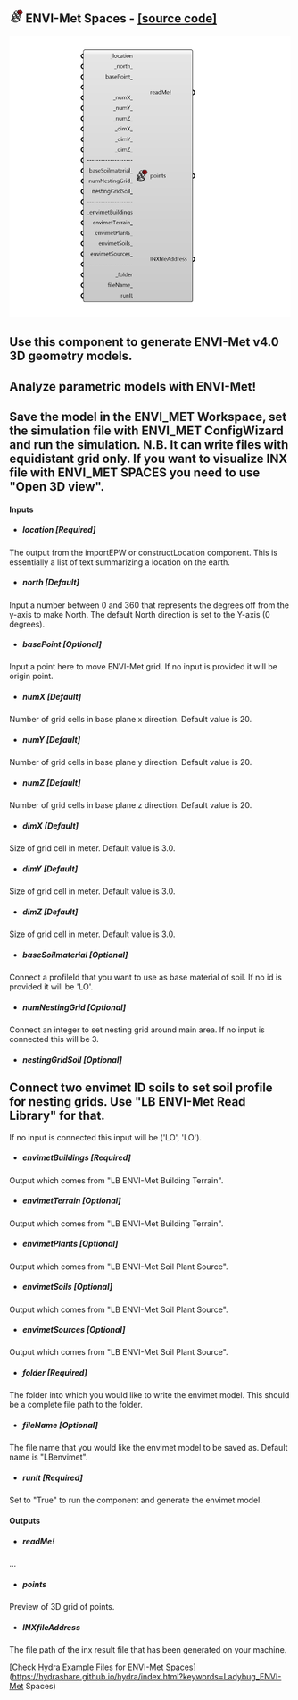 ## ![](../../images/icons/ENVI-Met_Spaces.png) ENVI-Met Spaces - [[source code]](https://github.com/ladybug-tools/ladybug-legacy/tree/master/src/Ladybug_ENVI-Met%20Spaces.py)

![](../../images/components/ENVI-Met_Spaces.png)

Use this component to generate ENVI-Met v4.0 3D geometry models.
 -
 Analyze parametric models with ENVI-Met!
 -
 Save the model in the ENVI_MET Workspace, set the simulation file with ENVI_MET ConfigWizard and run the simulation.
 N.B. It can write files with equidistant grid only. If you want to visualize INX file with ENVI_MET SPACES you need to use "Open 3D view".
 -
 

#### Inputs
* ##### location [Required]
The output from the importEPW or constructLocation component.  This is essentially a list of text summarizing a location on the earth.
* ##### north [Default]
Input a number between 0 and 360 that represents the degrees off from the y-axis to make North.  The default North direction is set to the Y-axis (0 degrees).
* ##### basePoint [Optional]
Input a point here to move ENVI-Met grid. If no input is provided it will be origin point.
* ##### numX [Default]
Number of grid cells in base plane x direction. Default value is 20.
* ##### numY [Default]
Number of grid cells in base plane y direction. Default value is 20.
* ##### numZ [Default]
Number of grid cells in base plane z direction. Default value is 20.
* ##### dimX [Default]
Size of grid cell in meter. Default value is 3.0.
* ##### dimY [Default]
Size of grid cell in meter. Default value is 3.0.
* ##### dimZ [Default]
Size of grid cell in meter. Default value is 3.0.
* ##### baseSoilmaterial [Optional]
Connect a profileId that you want to use as base material of soil. If no id is provided it will be 'LO'.
* ##### numNestingGrid [Optional]
Connect an integer to set nesting grid around main area. If no input is connected this will be 3.
* ##### nestingGridSoil [Optional]
Connect two envimet ID soils to set soil profile for nesting grids. Use "LB ENVI-Met Read Library" for that.
 -
 If no input is connected this input will be ('LO', 'LO').
* ##### envimetBuildings [Required]
Output which comes from "LB ENVI-Met Building Terrain".
* ##### envimetTerrain [Optional]
Output which comes from "LB ENVI-Met Building Terrain".
* ##### envimetPlants [Optional]
Output which comes from "LB ENVI-Met Soil Plant Source".
* ##### envimetSoils [Optional]
Output which comes from "LB ENVI-Met Soil Plant Source".
* ##### envimetSources [Optional]
Output which comes from "LB ENVI-Met Soil Plant Source".
* ##### folder [Required]
The folder into which you would like to write the envimet model. This should be a complete file path to the folder.
* ##### fileName [Optional]
The file name that you would like the envimet model to be saved as. Default name is "LBenvimet".
* ##### runIt [Required]
Set to "True" to run the component and generate the envimet model.

#### Outputs
* ##### readMe!
...
* ##### points
Preview of 3D grid of points.
* ##### INXfileAddress
The file path of the inx result file that has been generated on your machine.


[Check Hydra Example Files for ENVI-Met Spaces](https://hydrashare.github.io/hydra/index.html?keywords=Ladybug_ENVI-Met Spaces)